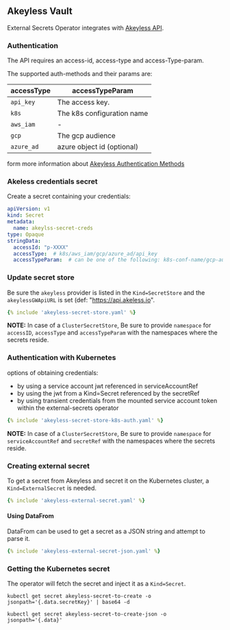 ## Akeyless Vault

External Secrets Operator integrates with [Akeyless API](https://docs.akeyless.io/reference#v2).

### Authentication

The API requires an access-id, access-type and access-Type-param.

The supported auth-methods and their params are:

| accessType  | accessTypeParam                                                                                                                                                                                                                      |
| ------------- | --------------------------------------------------------------------------------------------------------------------------------------------------------------------------------------------------------------------------------- |
| `api_key`      | The access key.                                                                                                                                     |
| `k8s`         | The k8s configuration name |
| `aws_iam` |   -                                                         |
| `gcp` |      The gcp audience                                                      |
| `azure_ad` |  azure object id  (optional)                                                          |

form more information about [Akeyless Authentication Methods](https://docs.akeyless.io/docs/access-and-authentication-methods)

### Akeless credentials secret

Create a secret containing your credentials:

```yaml
apiVersion: v1
kind: Secret
metadata:
  name: akeylss-secret-creds
type: Opaque
stringData:
  accessId: "p-XXXX"
  accessType:  # k8s/aws_iam/gcp/azure_ad/api_key
  accessTypeParam:  # can be one of the following: k8s-conf-name/gcp-audience/azure-obj-id/access-key
```

### Update secret store
Be sure the `akeyless` provider is listed in the `Kind=SecretStore` and the `akeylessGWApiURL` is set (def: "https://api.akeless.io".

```yaml
{% include 'akeyless-secret-store.yaml' %}
```
**NOTE:** In case of a `ClusterSecretStore`, Be sure to provide `namespace` for `accessID`, `accessType` and `accessTypeParam` with the namespaces where the secrets reside.

### Authentication with Kubernetes

options of obtaining credentials:

- by using a service account jwt referenced in serviceAccountRef
- by using the jwt from a Kind=Secret referenced by the secretRef
- by using transient credentials from the mounted service account token within the external-secrets operator

```yaml
{% include 'akeyless-secret-store-k8s-auth.yaml' %}
```
**NOTE:** In case of a `ClusterSecretStore`, Be sure to provide `namespace` for `serviceAccountRef` and `secretRef` with the namespaces where the secrets reside.


### Creating external secret

To get a secret from Akeyless and secret it on the Kubernetes cluster, a `Kind=ExternalSecret` is needed.

```yaml
{% include 'akeyless-external-secret.yaml' %}
```


#### Using DataFrom

DataFrom can be used to get a secret as a JSON string and attempt to parse it.

```yaml
{% include 'akeyless-external-secret-json.yaml' %}
```

### Getting the Kubernetes secret
The operator will fetch the secret and inject it as a `Kind=Secret`.
```
kubectl get secret akeyless-secret-to-create -o jsonpath='{.data.secretKey}' | base64 -d
```

```
kubectl get secret akeyless-secret-to-create-json -o jsonpath='{.data}'
```
